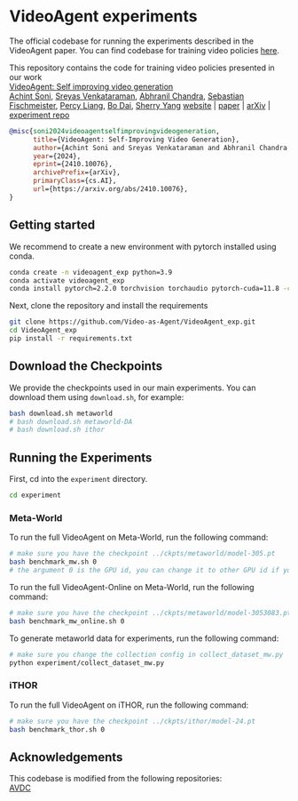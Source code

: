# VideoAgent experiments

The official codebase for running the experiments described in the VideoAgent paper. You can find codebase for training video policies [here](https://github.com/Video-as-Agent/VideoAgent.git).

This repository contains the code for training video policies presented in our work   
[VideoAgent: Self improving video generation](https://arxiv.org/pdf/2410.10076)  
[Achint Soni](https://trickyjustice.github.io),
[Sreyas Venkataraman](https://github.com/vsreyas),
[Abhranil Chandra](https://abhranilchandra.github.io),
[Sebastian Fischmeister](https://uwaterloo.ca/embedded-software-group/profiles/sebastian-fischmeister),
[Percy Liang](https://cs.stanford.edu/~pliang/),
[Bo Dai](https://bo-dai.github.io),
[Sherry Yang](https://sherryy.github.io)
[website](https://video-as-agent.github.io) | [paper](https://arxiv.org/pdf/2410.10076) | [arXiv](https://arxiv.org/abs/2410.10076) | [experiment repo](https://github.com/Video-as-Agent/VideoAgent_exp)

```bib
@misc{soni2024videoagentselfimprovingvideogeneration,
      title={VideoAgent: Self-Improving Video Generation}, 
      author={Achint Soni and Sreyas Venkataraman and Abhranil Chandra and Sebastian Fischmeister and Percy Liang and Bo Dai and Sherry Yang},
      year={2024},
      eprint={2410.10076},
      archivePrefix={arXiv},
      primaryClass={cs.AI},
      url={https://arxiv.org/abs/2410.10076}, 
}
```


## Getting started

We recommend to create a new environment with pytorch installed using conda. 

```bash  
conda create -n videoagent_exp python=3.9
conda activate videoagent_exp
conda install pytorch=2.2.0 torchvision torchaudio pytorch-cuda=11.8 -c pytorch -c nvidia
```  

Next, clone the repository and install the requirements  

```bash
git clone https://github.com/Video-as-Agent/VideoAgent_exp.git
cd VideoAgent_exp
pip install -r requirements.txt
```

## Download the Checkpoints

We provide the checkpoints used in our main experiments. You can download them using `download.sh`, for example:

```bash
bash download.sh metaworld
# bash download.sh metaworld-DA
# bash download.sh ithor 
```

## Running the Experiments

First, cd into the `experiment` directory. 

```bash
cd experiment
```

### Meta-World

To run the full VideoAgent on Meta-World, run the following command:

```bash
# make sure you have the checkpoint ../ckpts/metaworld/model-305.pt
bash benchmark_mw.sh 0
# the argument 0 is the GPU id, you can change it to other GPU id if you wish
```

To run the full VideoAgent-Online on Meta-World, run the following command:

```bash
# make sure you have the checkpoint ../ckpts/metaworld/model-3053083.pt
bash benchmark_mw_online.sh 0
```
To generate metaworld data for experiments, run the following command:

```bash
# make sure you change the collection config in collect_dataset_mw.py
python experiment/collect_dataset_mw.py
```


### iTHOR

To run the full VideoAgent on iTHOR, run the following command:

```bash
# make sure you have the checkpoint ../ckpts/ithor/model-24.pt
bash benchmark_thor.sh 0
```

## Acknowledgements

This codebase is modified from the following repositories:  
[AVDC](https://github.com/flow-diffusion/AVDC_experiments)


